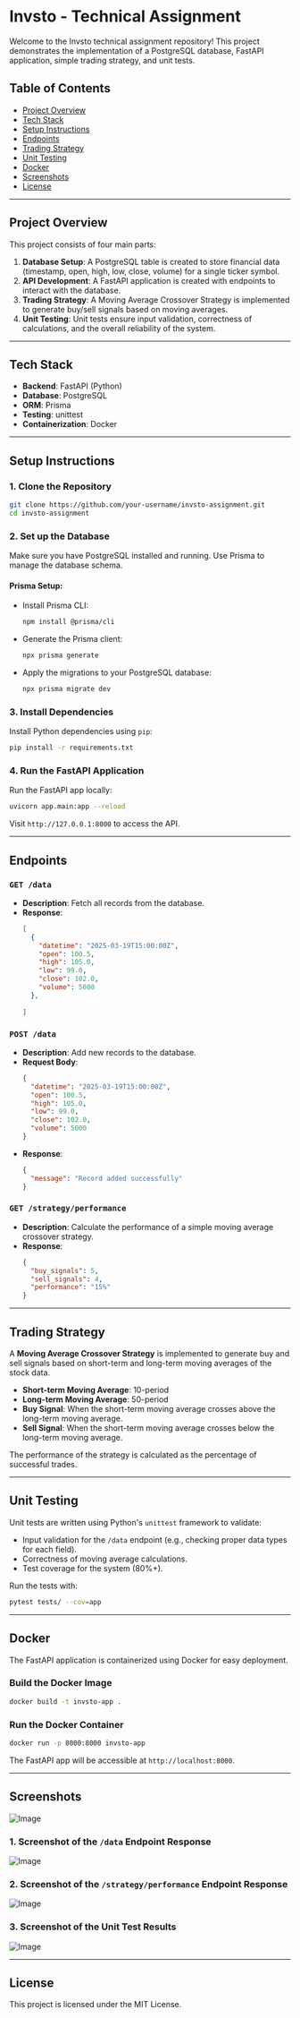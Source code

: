 # Invsto - Technical Assignment

Welcome to the Invsto technical assignment repository! This project demonstrates the implementation of a PostgreSQL database, FastAPI application, simple trading strategy, and unit tests.

## Table of Contents
- [Project Overview](#project-overview)
- [Tech Stack](#tech-stack)
- [Setup Instructions](#setup-instructions)
- [Endpoints](#endpoints)
- [Trading Strategy](#trading-strategy)
- [Unit Testing](#unit-testing)
- [Docker](#docker)
- [Screenshots](#screenshots)
- [License](#license)

---

## Project Overview

This project consists of four main parts:

1. **Database Setup**: A PostgreSQL table is created to store financial data (timestamp, open, high, low, close, volume) for a single ticker symbol.
2. **API Development**: A FastAPI application is created with endpoints to interact with the database.
3. **Trading Strategy**: A Moving Average Crossover Strategy is implemented to generate buy/sell signals based on moving averages.
4. **Unit Testing**: Unit tests ensure input validation, correctness of calculations, and the overall reliability of the system.

---

## Tech Stack

- **Backend**: FastAPI (Python)
- **Database**: PostgreSQL
- **ORM**: Prisma
- **Testing**: unittest
- **Containerization**: Docker

---

## Setup Instructions

### 1. Clone the Repository
```bash
git clone https://github.com/your-username/invsto-assignment.git
cd invsto-assignment
```

### 2. Set up the Database
Make sure you have PostgreSQL installed and running. Use Prisma to manage the database schema.

#### Prisma Setup:
- Install Prisma CLI: 
  ```bash
  npm install @prisma/cli
  ```
- Generate the Prisma client:
  ```bash
  npx prisma generate
  ```
- Apply the migrations to your PostgreSQL database:
  ```bash
  npx prisma migrate dev
  ```

### 3. Install Dependencies
Install Python dependencies using `pip`:
```bash
pip install -r requirements.txt
```

### 4. Run the FastAPI Application
Run the FastAPI app locally:
```bash
uvicorn app.main:app --reload
```
Visit `http://127.0.0.1:8000` to access the API.

---

## Endpoints

### `GET /data`
- **Description**: Fetch all records from the database.
- **Response**:
  ```json
  [
    {
      "datetime": "2025-03-19T15:00:00Z",
      "open": 100.5,
      "high": 105.0,
      "low": 99.0,
      "close": 102.0,
      "volume": 5000
    },
    
  ]
  ```

### `POST /data`
- **Description**: Add new records to the database.
- **Request Body**:
  ```json
  {
    "datetime": "2025-03-19T15:00:00Z",
    "open": 100.5,
    "high": 105.0,
    "low": 99.0,
    "close": 102.0,
    "volume": 5000
  }
  ```
- **Response**:
  ```json
  {
    "message": "Record added successfully"
  }
  ```

### `GET /strategy/performance`
- **Description**: Calculate the performance of a simple moving average crossover strategy.
- **Response**:
  ```json
  {
    "buy_signals": 5,
    "sell_signals": 4,
    "performance": "15%"
  }
  ```

---

## Trading Strategy

A **Moving Average Crossover Strategy** is implemented to generate buy and sell signals based on short-term and long-term moving averages of the stock data.

- **Short-term Moving Average**: 10-period
- **Long-term Moving Average**: 50-period
- **Buy Signal**: When the short-term moving average crosses above the long-term moving average.
- **Sell Signal**: When the short-term moving average crosses below the long-term moving average.

The performance of the strategy is calculated as the percentage of successful trades.

---

## Unit Testing

Unit tests are written using Python's `unittest` framework to validate:
- Input validation for the `/data` endpoint (e.g., checking proper data types for each field).
- Correctness of moving average calculations.
- Test coverage for the system (80%+).

Run the tests with:
```bash
pytest tests/ --cov=app                                         
```

---

## Docker

The FastAPI application is containerized using Docker for easy deployment.

### Build the Docker Image
```bash
docker build -t invsto-app .
```

### Run the Docker Container
```bash
docker run -p 8000:8000 invsto-app
```

The FastAPI app will be accessible at `http://localhost:8000`.

---

## Screenshots

![Image](https://github.com/user-attachments/assets/15e42539-38e5-44cd-a0b6-1ad95b3939ad)

### 1. Screenshot of the `/data` Endpoint Response
![Image](https://github.com/user-attachments/assets/30caf672-4631-441f-9118-dac8ff71db94)

### 2. Screenshot of the `/strategy/performance` Endpoint Response
![Image](https://github.com/user-attachments/assets/ef7f926f-cead-4cff-845b-6523f6225cb0)

### 3. Screenshot of the Unit Test Results
![Image](https://github.com/user-attachments/assets/743d9a59-67b5-4925-b664-d62c2777c6d1)

---

## License

This project is licensed under the MIT License.
